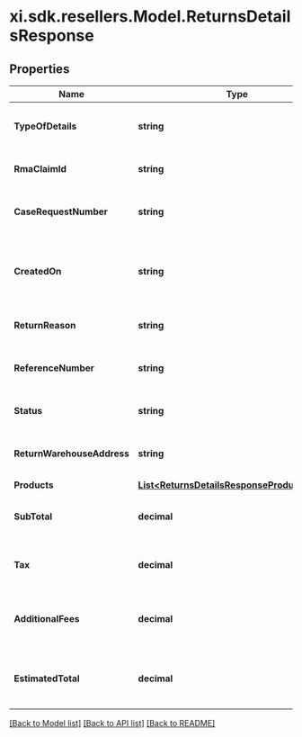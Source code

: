 # xi.sdk.resellers.Model.ReturnsDetailsResponse

## Properties

Name | Type | Description | Notes
------------ | ------------- | ------------- | -------------
**TypeOfDetails** | **string** | The type of the details. Return or Claim. | [optional] 
**RmaClaimId** | **string** | The rmaClaimId claim id. | [optional] 
**CaseRequestNumber** | **string** | A unique return request number. | [optional] 
**CreatedOn** | **string** | The date on which the return request was created. | [optional] 
**ReturnReason** | **string** | The reason for the return. | [optional] 
**ReferenceNumber** | **string** | The reference number for the return. | [optional] 
**Status** | **string** | The status of the request. | [optional] 
**ReturnWarehouseAddress** | **string** | The address of the return warehouse. | [optional] 
**Products** | [**List&lt;ReturnsDetailsResponseProductsInner&gt;**](ReturnsDetailsResponseProductsInner.md) |  | [optional] 
**SubTotal** | **decimal** | Sub total amount of the return request. | [optional] 
**Tax** | **decimal** | The tax amount of the return request. | [optional] 
**AdditionalFees** | **decimal** | The additional fees for the return request. | [optional] 
**EstimatedTotal** | **decimal** | The total estimated amount for the return request. | [optional] 

[[Back to Model list]](../README.md#documentation-for-models) [[Back to API list]](../README.md#documentation-for-api-endpoints) [[Back to README]](../README.md)

